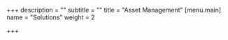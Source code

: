 +++
description = ""
subtitle = ""
title = "Asset Management"
[menu.main]
name = "Solutions"
weight = 2

+++
